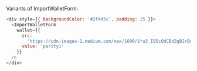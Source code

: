 Variants of ImportWalletForm:

```js
<div style={{ backgroundColor: '#2f4d5c', padding: 25 }}>
  <ImportWalletForm
    wallet={{
      src:
        'https://cdn-images-1.medium.com/max/1600/1*u3_I95cOdCBd3gBJrBd2Aw.png',
      value: 'parity1'
    }}
  />
</div>
```
